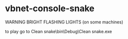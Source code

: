 # vbnet-console-snake

WARNING BRIGHT FLASHING LIGHTS (on some machines)

to play go to Clean snake\bin\Debug\Clean snake.exe
